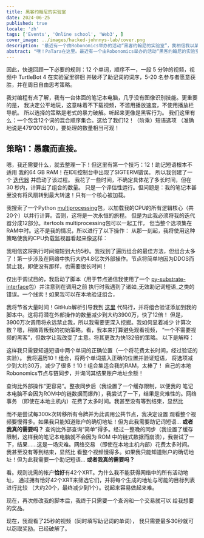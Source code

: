 ```yaml
---
title: 黑客约翰尼的实验室
date: 2024-06-25
published: true
locale: 'zh'
tags: ['Events', 'Online school', 'Web3', ]
cover_image: ../images/hacked-johnnys-lab/cover.png
description: '最近有一个由Robonomics举办的活动“黑客约翰尼的实验室”，我相信我以某种方式黑进去了！除了第一次由于规则误解而输掉之外，我参加的每一轮我都赢了，这里是一个简短的“如何”故事。'
abstract: "嘿！PaTara在这里。最近有一个由Robonomics举办的活动“黑客约翰尼的实验室”，我相信我以某种方式黑进去了！除了第一次由于规则误解而输掉之外，我参加的每一轮我都赢了，这里是一个简短的“如何”故事。 "
---
```


因此，快速回顾一下必要的规则：12 个单词，顺序不一，一段 5 分钟的视频，视频中 TurtleBot 4 在实验室里徘徊
并破坏了助记词的词序，5-20 名参与者愿意获胜，并在周日自由思考策略。

<rb-image zoom src="./images/hacked-johnnys-lab/0.png" alt="Game Interface" />

我对编程有点了解，我有一台体面的笔记本电脑，几乎没有图像识别技能。更重要的是， 
我决定公平地玩，这意味着不下载视频，不滥用播放速度，不使用播放栏导航。 
所以选择的策略是老式的暴力破解。听起来更像是黑客行为。
我们这里有么：一个包含12个词的混合顺序集合。这给了我们12！（阶乘）短语选项 
（准确地说是479’001’600）。要处理的数量相当可观！


## 策略1：愚蠢而直接。

嗯，我还需要什么，就去整理一下！但这里有第一个技巧：12！助记短语根本不适用 
我的64 GB RAM！在IDE控制台中出现了SIGTERM错误。 
所以我创建了一个 [迭代器](https://docs.python.org/3/library/itertools.html#itertools.permutations) 并启动了该过程。
我花了一些时间，不确定具体花了多长时间，但在 30 秒内，计算出了组合的数量。
只是一个评估性运行。但问题是：我的笔记本甚至没有将风扇转到最大转速！只有一个核心被加载。 

我搜索了一个Python [multiprocessing](https://docs.python.org/3/library/multiprocessing.html)包，以加载我的CPU的所有逻辑核心（共20个）以并行计算。否则，这将是一次永恒的旅程。 
但是为此我必须将我的迭代器分成12部分。itertools multiprocessing包可以一起工作， 
但当整个选项集在RAM中时。这不是我的情况，所以进行了以下操作： 
从那一刻起，我将使用这种策略使我的CPU负载监视器看起来像这样：

<rb-image zoom src="./images/hacked-johnnys-lab/1.png" alt="Parallelizing"/>


我相信这将执行时间缩短到大约5秒。我找到了遍历组合的最佳方法，但组合太多了！第一步涉及在网络中执行大约4.8亿次外部操作。节点将简单地因为DDOS而禁止我，即使没有那样，也需要很长时间！

<rb-image zoom src="./images/hacked-johnnys-lab/1_1.png" alt="CPU Load"/>


仅出于调试目的，我启动了脚本（用于节点通信我使用了一个 
[py-substrate-interface](https://pypi.org/project/substrate-interface/1.0.3/)包）并注意到在调用之前 
执行时我遇到了诸如_无效助记词短语_之类的错误。一个线索！如果我可以在本地验证组合，

<rb-image zoom src="./images/hacked-johnnys-lab/2.png" alt="1st Attempt"/>


我将节省大量时间！GitHub解析引导我到 
[这里](https://github.com/polkascan/py-substrate-interface/blob/master/substrateinterface/keypair.py#L170) 
代码行，并将组合验证添加到我的脚本中。这将将潜在外部操作的数量减少到大约3900万，快了12倍！ 
但是，3900万次调用将永远禁止我，所以我需要更深入挖掘。我如何显着减少 
计算次数？嗯，稍微背叛我的初始策略。看，我本来打算避免观看视频， 
“一个不需要视频的黑客”，但数学让我改变了主意。将其更改为快132倍的策略。
以下是解释：

<rb-image zoom src="./images/hacked-johnnys-lab/3.png" alt="2nd Attempt"/>


这样我只需要知道短语中两个单词的正确位置（一个将花费太长时间，经过验证的实验）。 
我将遍历10！组合，将两个单词插入正确的位置并验证短语， 
将选项减少到大约30万，减少了很多！10！组合集适合我的RAM，太棒了！ 
自己的本地Robonomics节点与链同步，并询问其结果账户地址余额！

<rb-image zoom src="./images/hacked-johnnys-lab/4.png" alt="2 Words Insertion"/>


查询比外部操作“更容易”。整夜同步后（我设置了一个缓存限制，以便我的 
笔记本电脑不会因为ROM中的链数据而爆炸），我尝试了一下，结果是灾难性的。网络事务 
（即使在本地主机内）花费了太多时间。我甚至没有等到结束，显然比

<rb-image zoom src="./images/hacked-johnnys-lab/5.png" alt="3rd Attempt"/>


而不是尝试每300k次转移所有令牌并为此调用公共节点，我决定设置 
观看整个视频要慢得多。如果我只能知道账户的确切地址！但为此我需要助记词短语... **或者我真的需要吗？** 
查询比外部查询“简单”得多。经过一整晚的同步（我设置了缓存限制，这样我的笔记本电脑就不会因为 ROM 中的链式数据而崩溃），我尝试了一下，结果……这是一场灾难。网络交易
（即使在本地主机内部）花费太多时间。我甚至没有等到结束，显然比 
看整个视频慢得多。如果我只能知道账户的确切地址！但为此我需要一个助记短语... **或者我真的需要吗？**

看。规则说需的帐户**恰好**有42个XRT。为什么我不能获得网络中的所有活动地址，
通过拥有恰好42个XRT来筛选它们，并将每个生成的地址与可能的目标列表进行比较 
（大约20个，最终减少到1个）。说起来容易做起来难。 

现在，再次修改我的脚本后，我终于只需要一个查询和一个交易就可以 
给我想要的奖品。

<rb-image zoom src="./images/hacked-johnnys-lab/6.png" alt="4th Attempt"/>


现在，我观看了25秒的视频（同时填写助记词的单词）， 
我只需要最多30秒就可以窃取奖励。已经破解了。

<rb-image zoom src="./images/hacked-johnnys-lab/7.png" alt="Discord Bot Notification"/>



